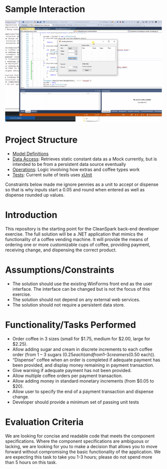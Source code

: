 # Sample Interaction
![](img/coffee_vending.gif)

# Project Structure
 - [Model Definitions](CoffeeMachine/CoffeeMachine.Model/) 
 - [Data Access](CoffeeMachine/CoffeeMachine.DataAcess/): Retrieves static constant data as a Mock currently, but is intended to be from a persistent data source eventually
 - [Operations](CoffeeMachine/CoffeeMachine.Operations/): Logic involving how extras and coffee types work
 - [Tests](CoffeeMachine/CoffeeMachine.Tests/): Current suite of tests uses [xUnit](https://xunit.github.io/)
 
Constraints below made me ignore pennies as a unit to accept or dispense so that is why inputs start a 0.05 and round when entered as well as dispense rounded up values.

# Introduction 
This repository is the starting point for the CleanSpark back-end developer exercise. The full solution will be a .NET application that mimics the functionality of a coffee vending machine. It will provide the means of ordering one or more customizable cups of coffee, providing payment, receiving change, and dispensing the correct product. 

# Assumptions/Constraints
- The solution should use the existing WinForms front end as the user interface. The interface can be changed but is not the focus of this exercise.
- The solution should not depend on any external web services.
- The solution should not require a persistent data store.

# Functionality/Tasks Performed
- Order coffee in 3 sizes (small for $1.75, medium for $2.00, large for $2.25).
- Allow adding sugar and cream in discrete increments to each coffee order (from 1 – 3 sugars ($0.25 each) and from 1 – 3 creamers ($0.50 each)).
- “Dispense” coffee when an order is completed if adequate payment has been provided, and display money remaining in payment transaction.
- Give warning if adequate payment has not been provided.
- Allow multiple coffee orders per payment transaction.
- Allow adding money in standard monetary increments (from $0.05 to $20).
- Allow user to specify the end of a payment transaction and dispense change.
- Developer should provide a minimum set of passing unit tests
 
# Evaluation Criteria
We are looking for concise and readable code that meets the component specifications. Where the component specifications are ambiguous or lacking, we are looking for you to make a decision that allows you to move forward without compromising the basic functionality of the application. We are expecting this task to take you 1-3 hours; please do not spend more than 5 hours on this task.

